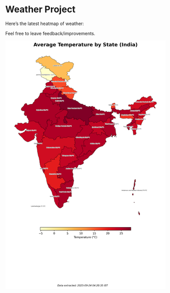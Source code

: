 # Weather Project

Here’s the latest heatmap of weather:

Feel free to leave feedback/improvements.

![India Heatmap](docs/assets/india_heatmap.png?v=D3243D)

